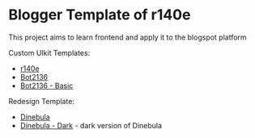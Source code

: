 # Blogger Template of r140e
This project aims to learn frontend and apply it to the blogspot platform

Custom UIkit Templates:
- [r140e]
- [Bot2136]
- [Bot2136 - Basic]

Redesign Template:
- [Dinebula]
- [Dinebula - Dark]  - dark version of Dinebula

[r140e]: <https://r140e-dummy.blogspot.com/>
[Bot2136]: <https://r140e-bot2136.blogspot.com/>
[Bot2136 - Basic]: <https://r140e-bot2136basic.blogspot.com/>
[Dinebula]: <https://r140e-dinebulalight.blogspot.com/>
[Dinebula - Dark]: <https://r140e-dinebuladark.blogspot.com/>